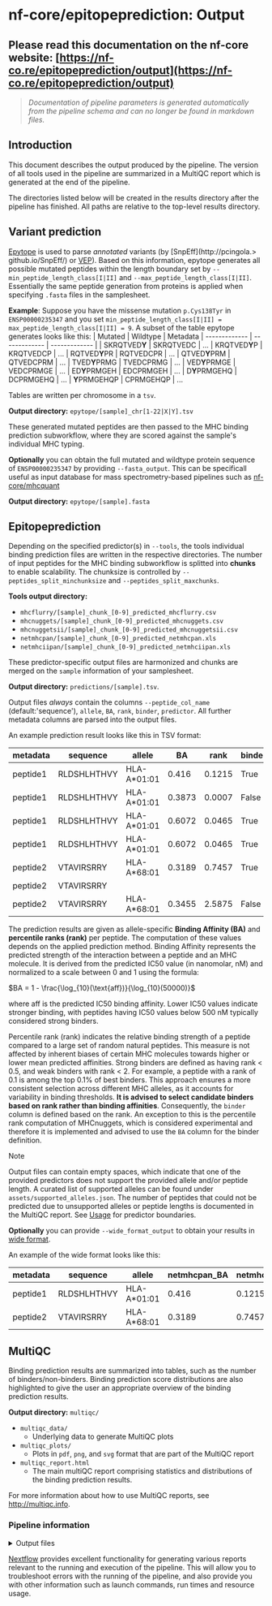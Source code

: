 # nf-core/epitopeprediction: Output

## Please read this documentation on the nf-core website: [https://nf-co.re/epitopeprediction/output](https://nf-co.re/epitopeprediction/output)

> _Documentation of pipeline parameters is generated automatically from the pipeline schema and can no longer be found in markdown files._

## Introduction

This document describes the output produced by the pipeline. The version of all tools used in the pipeline are summarized in a MultiQC report which is generated at the end of the pipeline.

The directories listed below will be created in the results directory after the pipeline has finished. All paths are relative to the top-level results directory.

## Variant prediction

[Epytope](https://github.com/KohlbacherLab/epytope) is used to parse _annotated_ variants (by [SnpEff](http://pcingola.> github.io/SnpEff/) or [VEP](https://www.ensembl.org/info/docs/tools/vep/index.html)). Based on this information, epytope generates all possible mutated peptides within the length boundary set by `--min_peptide_length_class[I|II]` and `--max_peptide_length_class[I|II]`. Essentially the same peptide generation from proteins is applied when specifying `.fasta` files in the samplesheet.

**Example**: Suppose you have the missense mutation `p.Cys138Tyr` in `ENSP00000235347` and you set `min_peptide_length_class[I|II] = max_peptide_length_class[I|II] = 9`. A subset of the table epytope generates looks like this:
| Mutated | Wildtype | Metadata
| ------------- | ------------- | ------------- |
| SKRQTVED**Y** | SKRQTVEDC | ...
| KRQTVED**Y**P | KRQTVEDCP | ...
| RQTVED**Y**PR | RQTVEDCPR | ...
| QTVED**Y**PRM | QTVEDCPRM | ...
| TVED**Y**PRMG | TVEDCPRMG | ...
| VED**Y**PRMGE | VEDCPRMGE | ...
| ED**Y**PRMGEH | EDCPRMGEH | ...
| D**Y**PRMGEHQ | DCPRMGEHQ | ...
| **Y**PRMGEHQP | CPRMGEHQP | ...

Tables are written per chromosome in a `tsv`.

**Output directory:** `epytope/[sample]_chr[1-22|X|Y].tsv`

These generated mutated peptides are then passed to the MHC binding prediction subworkflow, where they are scored against the sample's individual MHC typing.

**Optionally** you can obtain the full mutated and wildtype protein sequence of `ENSP00000235347` by providing `--fasta_output`. This can be specificall useful as input database for mass spectrometry-based pipelines such as [nf-core/mhcquant](https://github.com/nf-core/mhcquant)

**Output directory:** `epytope/[sample].fasta`

## Epitopeprediction

Depending on the specified predictor(s) in `--tools`, the tools individual binding prediction files are written in the respective directories. The number of input peptides for the MHC binding subworkflow is splitted into **chunks** to enable scalability.
The chunksize is controlled by `--peptides_split_minchunksize` and `--peptides_split_maxchunks`.

**Tools output directory:**

- `mhcflurry/[sample]_chunk_[0-9]_predicted_mhcflurry.csv`
- `mhcnuggets/[sample]_chunk_[0-9]_predicted_mhcnuggets.csv`
- `mhcnuggetsii/[sample]_chunk_[0-9]_predicted_mhcnuggetsii.csv`
- `netmhcpan/[sample]_chunk_[0-9]_predicted_netmhcpan.xls`
- `netmhciipan/[sample]_chunk_[0-9]_predicted_netmhciipan.xls`

These predictor-specific output files are harmonized and chunks are merged on the `sample` information of your samplesheet.

**Output directory:** `predictions/[sample].tsv`.

Output files _always_ contain the columns `--peptide_col_name` (default:'sequence'), `allele`, `BA`, `rank`, `binder`, `predictor`. All further metadata columns are parsed into the output files.

An example prediction result looks like this in TSV format:

| metadata | sequence    | allele       | BA     | rank   | binder | predictor  |
| -------- | ----------- | ------------ | ------ | ------ | ------ | ---------- |
| peptide1 | RLDSHLHTHVY | HLA-A\*01:01 | 0.416  | 0.1215 | True   | netmhcpan  |
| peptide1 | RLDSHLHTHVY | HLA-A\*01:01 | 0.3873 | 0.0007 | False  | mhcnuggets |
| peptide1 | RLDSHLHTHVY | HLA-A\*01:01 | 0.6072 | 0.0465 | True   | mhcflurry  |
| peptide1 | RLDSHLHTHVY | HLA-A\*01:01 | 0.6072 | 0.0465 | True   | mhcflurry  |
| peptide2 | VTAVIRSRRY  | HLA-A\*68:01 | 0.3189 | 0.7457 | True   | netmhcpan  |
| peptide2 | VTAVIRSRRY  |              |        |        |        |            |
| peptide2 | VTAVIRSRRY  | HLA-A\*68:01 | 0.3455 | 2.5875 | False  | mhcflurry  |

The prediction results are given as allele-specific **Binding Affinity (BA)** and **percentile ranks (rank)** per peptide. The computation of these values depends on the applied prediction method.
Binding Affinity represents the predicted strength of the interaction between a peptide and an MHC molecule. It is derived from the predicted IC50 value (in nanomolar, nM) and normalized to a scale between 0 and 1 using the formula:

$BA = 1 - \frac{\log_{10}(\text{aff})}{\log_{10}(50000)}$

where aff is the predicted IC50 binding affinity. Lower IC50 values indicate stronger binding, with peptides having IC50 values below 500 nM typically considered strong binders.

Percentile rank (rank) indicates the relative binding strength of a peptide compared to a large set of random natural peptides. This measure is not affected by inherent biases of certain MHC molecules towards higher or lower mean predicted affinities. Strong binders are defined as having rank < 0.5, and weak binders with rank < 2. For example, a peptide with a rank of 0.1 is among the top 0.1% of best binders. This approach ensures a more consistent selection across different MHC alleles, as it accounts for variability in binding thresholds. **It is advised to select candidate binders based on rank rather than binding affinities**. Consequently, the `binder` column is defined based on the rank. An exception to this is the percentile rank computation of MHCnuggets, which is considered experimental and therefore it is implemented and advised to use the `BA` column for the binder definition.

> [!NOTE]
> Output files can contain empty spaces, which indicate that one of the provided predictors does not support the provided allele and/or peptide length. A curated list of supported alleles can be found under `assets/supported_alleles.json`. The number of peptides that could not be predicted due to unsupported alleles or peptide lengths is documented in the MultiQC report. See [Usage](./usage.md) for predictor boundaries.

**Optionally** you can provide `--wide_format_output` to obtain your results in [wide format](https://data.europa.eu/apps/data-visualisation-guide/wide-versus-long-data).

An example of the wide format looks like this:

| metadata | sequence    | allele       | netmhcpan_BA | netmhcpan_rank | netmhcpan_binder | mhcnuggets_BA | mhcnuggets_rank | mhcnuggets_binder | mhcflurry_BA | mhcflurry_rank | mhcflurry_binder |
| -------- | ----------- | ------------ | ------------ | -------------- | ---------------- | ------------- | --------------- | ----------------- | ------------ | -------------- | ---------------- |
| peptide1 | RLDSHLHTHVY | HLA-A\*01:01 | 0.416        | 0.1215         | True             | 0.3873        | 0.0007          | False             | 0.6072       | 0.0465         | True             |
| peptide2 | VTAVIRSRRY  | HLA-A\*68:01 | 0.3189       | 0.7457         | True             |               |                 |                   | 0.3455       | 2.5875         | False            |

## MultiQC

Binding prediction results are summarized into tables, such as the number of binders/non-binders. Binding prediction score distributions are also highlighted to give the user an appropriate overview of the binding prediction results.

**Output directory:** `multiqc/`

- `multiqc_data/`
  - Underlying data to generate MultiQC plots
- `multiqc_plots/`
  - Plots in `pdf`, `png`, and `svg` format that are part of the MultiQC report
- `multiqc_report.html`
  - The main multiQC report comprising statistics and distributions of the binding prediction results.

For more information about how to use MultiQC reports, see <http://multiqc.info>.

### Pipeline information

<details markdown="1">
<summary>Output files</summary>

- `pipeline_info/`

  - Reports generated by Nextflow: `execution_report.html`, `execution_timeline.html`, `execution_trace.txt` and `pipeline_dag.html`.
  - Reports generated by the pipeline: `software_versions.yml`.
  - Reformatted samplesheet files used as input to the pipeline: `samplesheet.valid.csv`.
  - Parameters used by the pipeline run: `params.json`.

</details>

[Nextflow](https://www.nextflow.io/docs/latest/tracing.html) provides excellent functionality for generating various reports relevant to the running and execution of the pipeline. This will allow you to troubleshoot errors with the running of the pipeline, and also provide you with other information such as launch commands, run times and resource usage.

